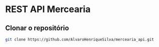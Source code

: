 # REST API Mercearia

## Clonar o repositório
```bash
git clone https://github.com/AlvaroHenriqueSilva/mercearia_api.git